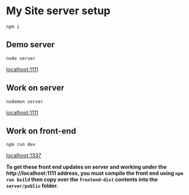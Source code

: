 # My Site server setup

`npm i`

## Demo server

`node server`

[localhost:1111](http://localhost:1111)

## Work on server

`nodemon server`

[localhost:1111](http://localhost:1111)

## Work on front-end

`npm run dev`

[localhost:1337](http://localhost:1337)

**To get these front end updates on server and working under the http://localhost:1111 address, you must compile the front end using `npm run build` then copy over the `frontend-dist` contents into the `server/public` folder.**
